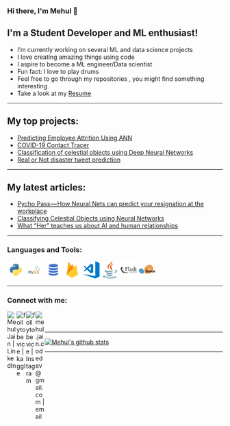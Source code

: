 ### Hi there, I'm Mehul  👋

## I'm a Student Developer and ML enthusiast!

-  I’m currently working on several ML and data science projects 
-  I love creating amazing things using code 
-  I aspire to become a ML engineer/Data scientist
-  Fun fact: I love to play drums
-  Feel free to go through my repositories , you might find something interesting
- Take a look at my [Resume](https://drive.google.com/file/d/1vbcuKjPuQY8zT0PKgDMFSkhcCgWYg9Pt/view?usp=sharing)

---
## My top projects:
- [Predicting Employee Attrition Using ANN](https://github.com/mehulfollytobevice/Deep-learning/tree/master/Predicting%20Employee%20Attrition%20Using%20ANN)
- [COVID-19 Contact Tracer](https://github.com/mehulfollytobevice/COVID-19-Contact-Tracer)
- [Classification of celestial objects using Deep Neural Networks](https://github.com/mehulfollytobevice/Deep-learning/tree/master/Classification%20of%20Celestial%20Objects%20using%20Deep%20Neural%20Network)
- [Real or Not disaster tweet prediction](https://github.com/mehulfollytobevice/MachineLearning/tree/master/Random%20Forest%20Classification/Real-or-Not_Disaster_Tweet_Prediction)
---
## My latest articles:
<!-- BLOG-POST-LIST:START -->
- [Pycho Pass — How Neural Nets can predict your resignation at the workplace](https://medium.com/@mehul_jain/pycho-pass-how-neural-nets-can-predict-your-resignation-at-the-workplace-8a2a734c6799?source=rss-f38f344b8dec------2)
- [Classifying Celestial Objects using Neural Networks](https://medium.com/@mehul_jain/classifying-celestial-objects-using-neural-networks-7495a1aac0c?source=rss-f38f344b8dec------2)
- [What “Her” teaches us about AI and human relationships](https://medium.com/@mehul_jain/what-her-teaches-us-about-ai-and-human-relationships-195dae72309?source=rss-f38f344b8dec------2)
<!-- BLOG-POST-LIST:END -->

---

### Languages and Tools:

<code><img height="40" src="https://raw.githubusercontent.com/github/explore/80688e429a7d4ef2fca1e82350fe8e3517d3494d/topics/python/python.png"></code>
<code><img height="40" src="https://raw.githubusercontent.com/github/explore/80688e429a7d4ef2fca1e82350fe8e3517d3494d/topics/mysql/mysql.png"></code>
<code><img height="40" src="https://raw.githubusercontent.com/github/explore/80688e429a7d4ef2fca1e82350fe8e3517d3494d/topics/sql/sql.png"></code>
<code><img height="40" src="https://raw.githubusercontent.com/github/explore/80688e429a7d4ef2fca1e82350fe8e3517d3494d/topics/firebase/firebase.png"></code>
<code><img height="40" src="https://raw.githubusercontent.com/github/explore/80688e429a7d4ef2fca1e82350fe8e3517d3494d/topics/visual-studio-code/visual-studio-code.png"></code>
<code><img height="40" src="https://raw.githubusercontent.com/github/explore/80688e429a7d4ef2fca1e82350fe8e3517d3494d/topics/java/java.png"></code>
<code><img height="40" src="https://raw.githubusercontent.com/github/explore/80688e429a7d4ef2fca1e82350fe8e3517d3494d/topics/flask/flask.png"></code>
<code><img height="40" src="https://raw.githubusercontent.com/github/explore/80688e429a7d4ef2fca1e82350fe8e3517d3494d/topics/scikit-learn/scikit-learn.png"></code>

---

### Connect with me:

[<img align="left" alt="Mehul Jain | LinkedIn" width="22px" src="https://cdn.jsdelivr.net/npm/simple-icons@v3/icons/linkedin.svg" />][linkedin]
[<img align="left" alt="follytobevice | kaggle" width="22px" src="https://cdn.jsdelivr.net/npm/simple-icons@v3/icons/kaggle.svg" />][kaggle]
[<img align="left" alt="follytobevice | Instagram" width="22px" src="https://cdn.jsdelivr.net/npm/simple-icons@v3/icons/instagram.svg" />][instagram]
[<img align="left" alt="mehul.jain.codedev@gmail.com | email" width="22px" src="https://cdn.jsdelivr.net/npm/simple-icons@v3/icons/gmail.svg" />][email]

<br />
<br />

---

[![Mehul's github stats](https://github-readme-stats.mehulfollytobevice.vercel.app/api?username=mehulfollytobevice)](https://github.com/mehulfollytobevice/github-readme-stats)

---
[kaggle]: https://www.kaggle.com/follytobevice
[linkedin]: https://www.linkedin.com/in/mehul-jain-91a26a194
[instagram]: https://www.instagram.com/follytobevice/
[email]: mailto:mehul.jain.codedev@gmail.com

